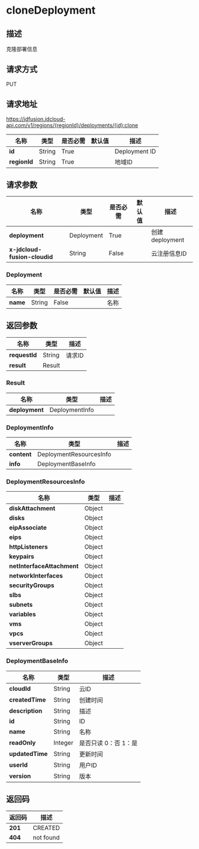 # cloneDeployment


## 描述
克隆部署信息

## 请求方式
PUT

## 请求地址
https://jdfusion.jdcloud-api.com/v1/regions/{regionId}/deployments/{id}:clone

|名称|类型|是否必需|默认值|描述|
|---|---|---|---|---|
|**id**|String|True| |Deployment ID|
|**regionId**|String|True| |地域ID|

## 请求参数
|名称|类型|是否必需|默认值|描述|
|---|---|---|---|---|
|**deployment**|Deployment|True| |创建deployment|
|**x-jdcloud-fusion-cloudid**|String|False| |云注册信息ID|

### Deployment
|名称|类型|是否必需|默认值|描述|
|---|---|---|---|---|
|**name**|String|False| |名称|

## 返回参数
|名称|类型|描述|
|---|---|---|
|**requestId**|String|请求ID|
|**result**|Result| |

### Result
|名称|类型|描述|
|---|---|---|
|**deployment**|DeploymentInfo| |
### DeploymentInfo
|名称|类型|描述|
|---|---|---|
|**content**|DeploymentResourcesInfo| |
|**info**|DeploymentBaseInfo| |
### DeploymentResourcesInfo
|名称|类型|描述|
|---|---|---|
|**diskAttachment**|Object| |
|**disks**|Object| |
|**eipAssociate**|Object| |
|**eips**|Object| |
|**httpListeners**|Object| |
|**keypairs**|Object| |
|**netInterfaceAttachment**|Object| |
|**networkInterfaces**|Object| |
|**securityGroups**|Object| |
|**slbs**|Object| |
|**subnets**|Object| |
|**variables**|Object| |
|**vms**|Object| |
|**vpcs**|Object| |
|**vserverGroups**|Object| |
### DeploymentBaseInfo
|名称|类型|描述|
|---|---|---|
|**cloudId**|String|云ID|
|**createdTime**|String|创建时间|
|**description**|String|描述|
|**id**|String|ID|
|**name**|String|名称|
|**readOnly**|Integer|是否只读 0：否 1：是|
|**updatedTime**|String|更新时间|
|**userId**|String|用户ID|
|**version**|String|版本|

## 返回码
|返回码|描述|
|---|---|
|**201**|CREATED|
|**404**|not found|

